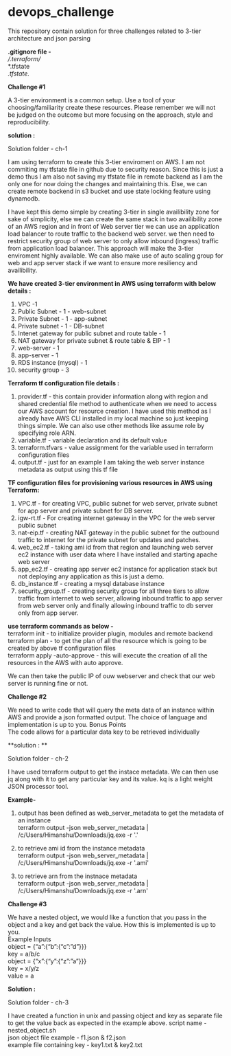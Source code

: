 # devops_challenge
This repository contain solution for three challenges related to 3-tier architecture and json parsing

**.gitignore file -**   
*/.terraform/*  
*.tfstate  
*.tfstate.*  


**Challenge #1**

A 3-tier environment is a common setup. Use a tool of your choosing/familiarity create these resources. Please remember we will not be judged on the outcome but more focusing on the approach, style and reproducibility.

**solution :**

Solution folder - ch-1

I am using terraform to create this 3-tier enviroment on AWS. I am not commiting my tfstate file in github due to security reason. Since this is just a demo thus I am also not saving my tfstate file in remote backend as I am the only one for now doing the changes and maintaining this. Else, we can create remote backend in s3 bucket and use state locking feature using dynamodb.

I have kept this demo simple by creating 3-tier in single availibility zone for sake of simplicity, else we can create the same stack in two availibility zone of an AWS region and in front of Web server tier we can use an application load balancer to route traffic to the backend web server. we then need to restrict security group of web server to only allow inbound (ingress) traffic from application load balancer. This approach will make the 3-tier enviroment highly available. We can also make use of auto scaling group for web and app server stack if we want to ensure more resiliency and availibility. 

**We have created 3-tier environment in AWS using terraform with below details :**

1) VPC -1
2) Public Subnet  - 1 -  web-subnet
3) Private Subnet - 1 - app-subnet
4) Private subnet - 1 -  DB-subnet
5) Intenet gateway for public subnet and route table - 1
6) NAT gateway for private subnet & route table & EIP - 1
7) web-server - 1
8) app-server - 1
9) RDS instance (mysql) - 1
10) security group - 3 

**Terraform tf configuration file details :**

1) provider.tf - this contain provider information along with region and shared credential file method to authenticate when we need to access our AWS account for resource creation. I have used this method as I already have AWS CLI installed in my local machine so just keeping things simple. We can also use other methods like assume role by specifying role ARN.
2) variable.tf - variable declaration and its default value
3) terraform.tfvars - value assignment for the variable used in terraform configuration files
4) output.tf - just for an example I am taking the web server instance metadata as output using this tf file

**TF configuration files for provisioning various resources in AWS using Terraform:**

1) VPC.tf - for creating VPC, public subnet for web server, private subnet for app server and private subnet for DB server.
2) igw-rt.tf - For creating internet gateway in the VPC for the web server public subnet
3) nat-eip.tf - creating NAT gateway in the public subnet for the outbound traffic to internet for the private subnet for updates and patches.
4) web_ec2.tf - taking ami id from that region and launching web server ec2 instance with user data where I have installed and starting apache web server
5) app_ec2.tf - creating app server ec2 instance for application stack but not deploying any application as this is just a demo.
6) db_instance.tf - creating a mysql database instance 
7) security_group.tf - creating security group for all three tiers to allow traffic from internet to web server, allowing inbound traffic to app server from web server only and finally allowing inbound traffic to db server only from app server.

**use terraform commands as below -**  
terraform init - to initialize provider plugin, modules and remote backend  
terraform plan - to get the plan of all the resource which is going to be created by above tf configuration files  
terraform apply -auto-approve - this will execute the creation of all the resources in the AWS with auto approve.  

We can then take the public IP of ouw webserver and check that our web server is running fine or not. 


**Challenge #2**

We need to write code that will query the meta data of an instance within AWS and provide a json formatted output. The choice of language and implementation is up to you.
Bonus Points\
The code allows for a particular data key to be retrieved individually

**solution : **

Solution folder - ch-2

I have used terraform output to get the instace metadata. We can then use jq along with it to get any particular key and its value. kq is a light weight JSON processor tool.

**Example-**

1) output has been defined as web_server_metadata to get the metadata of an instance\
    terraform output -json web_server_metadata | /c/Users/Himanshu/Downloads/jq.exe -r '.'

2) to retrieve ami id from the instance metadata\
terraform output -json web_server_metadata | /c/Users/Himanshu/Downloads/jq.exe -r '.ami'

3)  to retrieve arn from the instnace metadata\
terraform output -json web_server_metadata | /c/Users/Himanshu/Downloads/jq.exe -r '.arn'


**Challenge #3**

We have a nested object, we would like a function that you pass in the object and a key and get back the value. How this is implemented is up to you.\
Example Inputs\
object = {“a”:{“b”:{“c”:”d”}}}  
key = a/b/c  
object = {“x”:{“y”:{“z”:”a”}}}  
key = x/y/z  
value = a  

**Solution :**

Solution folder - ch-3

I have created a function in unix and passing object and key as separate file to get the value back as expected in the example above.
script name -  nested_object.sh  
json object file example - f1.json & f2.json  
example file containing key - key1.txt & key2.txt   

